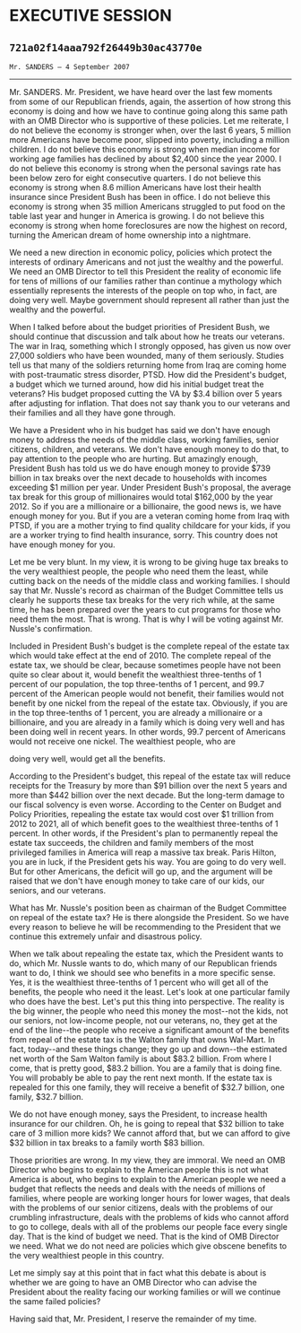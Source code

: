 # EXECUTIVE SESSION
## `721a02f14aaa792f26449b30ac43770e`
`Mr. SANDERS — 4 September 2007`

---


Mr. SANDERS. Mr. President, we have heard over the last few moments 
from some of our Republican friends, again, the assertion of how strong 
this economy is doing and how we have to continue going along this same 
path with an OMB Director who is supportive of these policies. Let me 
reiterate, I do not believe the economy is stronger when, over the last 
6 years, 5 million more Americans have become poor, slipped into 
poverty, including a million children. I do not believe this economy is 
strong when median income for working age families has declined by 
about $2,400 since the year 2000. I do not believe this economy is 
strong when the personal savings rate has been below zero for eight 
consecutive quarters. I do not believe this economy is strong when 8.6 
million Americans have lost their health insurance since President Bush 
has been in office. I do not believe this economy is strong when 35 
million Americans struggled to put food on the table last year and 
hunger in America is growing. I do not believe this economy is strong 
when home foreclosures are now the highest on record, turning the 
American dream of home ownership into a nightmare.

We need a new direction in economic policy, policies which protect 
the interests of ordinary Americans and not just the wealthy and the 
powerful. We need an OMB Director to tell this President the reality of 
economic life for tens of millions of our families rather than continue 
a mythology which essentially represents the interests of the people on 
top who, in fact, are doing very well. Maybe government should 
represent all rather than just the wealthy and the powerful.

When I talked before about the budget priorities of President Bush, 
we should continue that discussion and talk about how he treats our 
veterans. The war in Iraq, something which I strongly opposed, has 
given us now over 27,000 soldiers who have been wounded, many of them 
seriously. Studies tell us that many of the soldiers returning home 
from Iraq are coming home with post-traumatic stress disorder, PTSD. 
How did the President's budget, a budget which we turned around, how 
did his initial budget treat the veterans? His budget proposed cutting 
the VA by $3.4 billion over 5 years after adjusting for inflation. That 
does not say thank you to our veterans and their families and all they 
have gone through.

We have a President who in his budget has said we don't have enough 
money to address the needs of the middle class, working families, 
senior citizens, children, and veterans. We don't have enough money to 
do that, to pay attention to the people who are hurting. But amazingly 
enough, President Bush has told us we do have enough money to provide 
$739 billion in tax breaks over the next decade to households with 
incomes exceeding $1 million per year. Under President Bush's proposal, 
the average tax break for this group of millionaires would total 
$162,000 by the year 2012. So if you are a millionaire or a 
billionaire, the good news is, we have enough money for you. But if you 
are a veteran coming home from Iraq with PTSD, if you are a mother 
trying to find quality childcare for your kids, if you are a worker 
trying to find health insurance, sorry. This country does not have 
enough money for you.

Let me be very blunt. In my view, it is wrong to be giving huge tax 
breaks to the very wealthiest people, the people who need them the 
least, while cutting back on the needs of the middle class and working 
families. I should say that Mr. Nussle's record as chairman of the 
Budget Committee tells us clearly he supports these tax breaks for the 
very rich while, at the same time, he has been prepared over the years 
to cut programs for those who need them the most. That is wrong. That 
is why I will be voting against Mr. Nussle's confirmation.


Included in President Bush's budget is the complete repeal of the 
estate tax which would take effect at the end of 2010. The complete 
repeal of the estate tax, we should be clear, because sometimes people 
have not been quite so clear about it, would benefit the wealthiest 
three-tenths of 1 percent of our population, the top three-tenths of 1 
percent, and 99.7 percent of the American people would not benefit, 
their families would not benefit by one nickel from the repeal of the 
estate tax. Obviously, if you are in the top three-tenths of 1 percent, 
you are already a millionaire or a billionaire, and you are already in 
a family which is doing very well and has been doing well in recent 
years. In other words, 99.7 percent of Americans would not receive one 
nickel. The wealthiest people, who are


doing very well, would get all the benefits.

According to the President's budget, this repeal of the estate tax 
will reduce receipts for the Treasury by more than $91 billion over the 
next 5 years and more than $442 billion over the next decade. But the 
long-term damage to our fiscal solvency is even worse. According to the 
Center on Budget and Policy Priorities, repealing the estate tax would 
cost over $1 trillion from 2012 to 2021, all of which benefit goes to 
the wealthiest three-tenths of 1 percent. In other words, if the 
President's plan to permanently repeal the estate tax succeeds, the 
children and family members of the most privileged families in America 
will reap a massive tax break. Paris Hilton, you are in luck, if the 
President gets his way. You are going to do very well. But for other 
Americans, the deficit will go up, and the argument will be raised that 
we don't have enough money to take care of our kids, our seniors, and 
our veterans.

What has Mr. Nussle's position been as chairman of the Budget 
Committee on repeal of the estate tax? He is there alongside the 
President. So we have every reason to believe he will be recommending 
to the President that we continue this extremely unfair and disastrous 
policy.

When we talk about repealing the estate tax, which the President 
wants to do, which Mr. Nussle wants to do, which many of our Republican 
friends want to do, I think we should see who benefits in a more 
specific sense. Yes, it is the wealthiest three-tenths of 1 percent who 
will get all of the benefits, the people who need it the least. Let's 
look at one particular family who does have the best. Let's put this 
thing into perspective. The reality is the big winner, the people who 
need this money the most--not the kids, not our seniors, not low-income 
people, not our veterans, no, they get at the end of the line--the 
people who receive a significant amount of the benefits from repeal of 
the estate tax is the Walton family that owns Wal-Mart. In fact, 
today--and these things change; they go up and down--the estimated net 
worth of the Sam Walton family is about $83.2 billion. From where I 
come, that is pretty good, $83.2 billion. You are a family that is 
doing fine. You will probably be able to pay the rent next month. If 
the estate tax is repealed for this one family, they will receive a 
benefit of $32.7 billion, one family, $32.7 billion.

We do not have enough money, says the President, to increase health 
insurance for our children. Oh, he is going to repeal that $32 billion 
to take care of 3 million more kids? We cannot afford that, but we can 
afford to give $32 billion in tax breaks to a family worth $83 billion.

Those priorities are wrong. In my view, they are immoral. We need an 
OMB Director who begins to explain to the American people this is not 
what America is about, who begins to explain to the American people we 
need a budget that reflects the needs and deals with the needs of 
millions of families, where people are working longer hours for lower 
wages, that deals with the problems of our senior citizens, deals with 
the problems of our crumbling infrastructure, deals with the problems 
of kids who cannot afford to go to college, deals with all of the 
problems our people face every single day. That is the kind of budget 
we need. That is the kind of OMB Director we need. What we do not need 
are policies which give obscene benefits to the very wealthiest people 
in this country.

Let me simply say at this point that in fact what this debate is 
about is whether we are going to have an OMB Director who can advise 
the President about the reality facing our working families or will we 
continue the same failed policies?

Having said that, Mr. President, I reserve the remainder of my time.